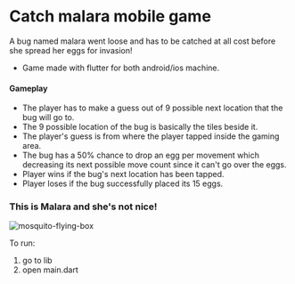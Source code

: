# Catch malara mobile game
A bug named malara went loose and has to be catched at all cost before she spread her eggs for invasion!
- Game made with flutter for both android/ios machine.

#### Gameplay
- The player has to make a guess out of 9 possible next location that the bug will go to.
- The 9 possible location of the bug is basically the tiles beside it.
- The player's guess is from where the player tapped inside the gaming area.
- The bug has a 50% chance to drop an egg per movement which decreasing its next possible move count since it can't go over the eggs.
- Player wins if the bug's next location has been tapped.
- Player loses if the bug successfully placed its 15 eggs.


### This is Malara and she's not nice!
![mosquito-flying-box](https://github.com/Elprea/Catch-malara/assets/116543105/a1532fd7-8625-463e-9294-a9619e03e23f)

To run:
1. go to lib
2. open main.dart

